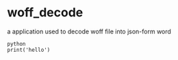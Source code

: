 # woff_decode
a application used to decode woff file into json-form word
```
python
print('hello')
```
